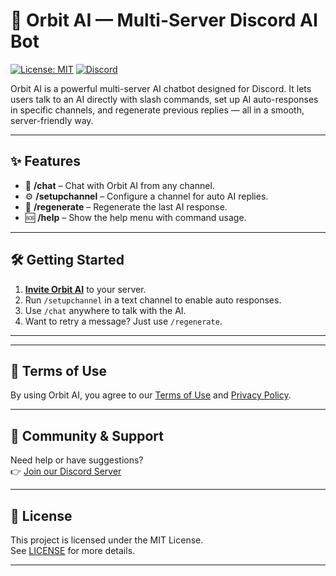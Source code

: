 # 🚀 Orbit AI — Multi-Server Discord AI Bot

[![License: MIT](https://img.shields.io/badge/License-MIT-blue.svg)](LICENSE)
[![Discord](https://img.shields.io/discord/1361584465645928549?label=Join%20Support&logo=discord&color=7289DA)](https://dsc.gg/codexsupport)

Orbit AI is a powerful multi-server AI chatbot designed for Discord. It lets users talk to an AI directly with slash commands, set up AI auto-responses in specific channels, and regenerate previous replies — all in a smooth, server-friendly way.

---

## ✨ Features

- 🧠 **/chat** – Chat with Orbit AI from any channel.
- ⚙️ **/setupchannel** – Configure a channel for auto AI replies.
- 🔁 **/regenerate** – Regenerate the last AI response.
- 🆘 **/help** – Show the help menu with command usage.

---

## 🛠️ Getting Started

1. **[Invite Orbit AI](https://your-bot-invite-link)** to your server.
2. Run `/setupchannel` in a text channel to enable auto responses.
3. Use `/chat` anywhere to talk with the AI.
4. Want to retry a message? Just use `/regenerate`.

---


---

## 📜 Terms of Use

By using Orbit AI, you agree to our [Terms of Use](TERMS.md) and [Privacy Policy](PRIVACY.md).

---

## 👥 Community & Support

Need help or have suggestions?  
👉 [Join our Discord Server]([https://your-discord-invite.link](https://discord.com/oauth2/authorize?client_id=1354492511141368028))

---

## 🪪 License

This project is licensed under the MIT License.  
See [LICENSE](LICENSE) for more details.

---



